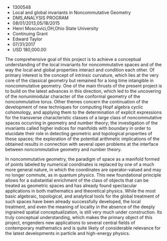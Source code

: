 
* 1300548
* Local and global invariants in Noncommutative Geometry
* DMS,ANALYSIS PROGRAM
* 08/01/2013,05/18/2015
* Henri Moscovici,OH,Ohio State University
* Continuing Grant
* Edward Taylor
* 07/31/2017
* USD 180,000.00

The comprehensive goal of this project is to achieve a conceptual understanding
of the local invariants for noncommutative spaces and of the way the local and
global properties interact and condition each other. Of primary interest is the
concept of intrinsic curvature, which lies at the very core of the classical
geometry but remained for a long time intangible in noncommutative geometry. One
of the main thrusts of the present project is to build on the latest advances in
this direction, which led to the uncovering of the nonunimodular character of
the conformal geometry of the noncommutative torus. Other themes concern the
continuation of the development of new techniques for computing Hopf algebra
cyclic cohomology, and applying them to the determination of explicit
expressions for the transverse characteristic classes of a large class of
noncommutative spaces occurring in geometry and number theory; the investigation
of the invariants called higher indices for manifolds with boundary in order to
elucidate their role in detecting geometric and topological properties of these
spaces; the exploration of the potential arithmetic implications of the obtained
results in connection with several open problems at the interface between
noncommutative geometry and number theory.

In noncommutative geometry, the paradigm of space as a manifold formed of points
labeled by numerical coordinates is replaced by one of a much more general
nature, in which the coordinates are operator-valued and may no longer commute,
as in quantum physics. This new foundational principle allows for a substantial
enrichment of the class of objects that can be treated as geometric spaces and
has already found spectacular applications in both mathematics and theoretical
physics. While the most basic algebraic, topological, and analytical tools for
the global treatment of such spaces have been already successfully developed,
the local treatment, and even the meaning of locality in the absence of the
deeply ingrained spatial conceptualization, is still very much under
construction. Its truly conceptual understanding, which makes the primary object
of this project, engenders new applications to several central fields of
contemporary mathematics and is quite likely of considerable relevance for the
latest developments in particle and high-energy physics.

